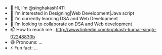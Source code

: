 - 👋 Hi, I’m @singhakash1411
- 👀 I’m interested in Designing|Web Development|Java script
- 🌱 I’m currently learning DSA and Web Development
- 💞️ I’m looking to collaborate on DSA and Web development
- 📫 How to reach me ..http://www.linkedin.com/in/akash-kumar-singh-02248830b
- 😄 Pronouns: ...
- ⚡ Fun fact: ...

<!---
singhakash1411/singhakash1411 is a ✨ special ✨ repository because its `README.md` (this file) appears on your GitHub profile.
You can click the Preview link to take a look at your changes.
--->
